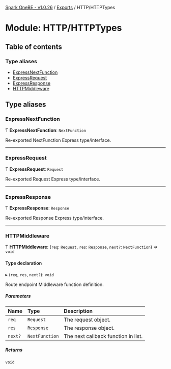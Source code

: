[Spark OneBE - v1.0.26](../README.md) / [Exports](../modules.md) / HTTP/HTTPTypes

# Module: HTTP/HTTPTypes

## Table of contents

### Type aliases

- [ExpressNextFunction](HTTP_HTTPTypes.md#expressnextfunction)
- [ExpressRequest](HTTP_HTTPTypes.md#expressrequest)
- [ExpressResponse](HTTP_HTTPTypes.md#expressresponse)
- [HTTPMiddleware](HTTP_HTTPTypes.md#httpmiddleware)

## Type aliases

### ExpressNextFunction

Ƭ **ExpressNextFunction**: `NextFunction`

Re-exported NextFunction Express type/interface.

___

### ExpressRequest

Ƭ **ExpressRequest**: `Request`

Re-exported Request Express type/interface.

___

### ExpressResponse

Ƭ **ExpressResponse**: `Response`

Re-exported Response Express type/interface.

___

### HTTPMiddleware

Ƭ **HTTPMiddleware**: (`req`: `Request`, `res`: `Response`, `next?`: `NextFunction`) => `void`

#### Type declaration

▸ (`req`, `res`, `next?`): `void`

Route endpoint Middleware function definition.

##### Parameters

| Name | Type | Description |
| :------ | :------ | :------ |
| `req` | `Request` | The request object. |
| `res` | `Response` | The response object. |
| `next?` | `NextFunction` | The next callback function in list. |

##### Returns

`void`
